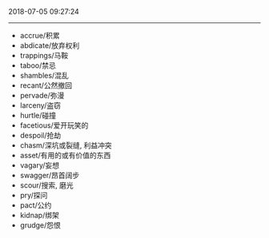 2018-07-05 09:27:24

---

- accrue/积累
- abdicate/放弃权利
- trappings/马鞍
- taboo/禁忌
- shambles/混乱
- recant/公然撤回
- pervade/弥漫
- larceny/盗窃
- hurtle/碰撞
- facetious/爱开玩笑的
- despoil/抢劫
- chasm/深坑或裂缝, 利益冲突
- asset/有用的或有价值的东西
- vagary/妄想
- swagger/昂首阔步
- scour/搜索, 磨光
- pry/探问
- pact/公约
- kidnap/绑架
- grudge/怨恨

